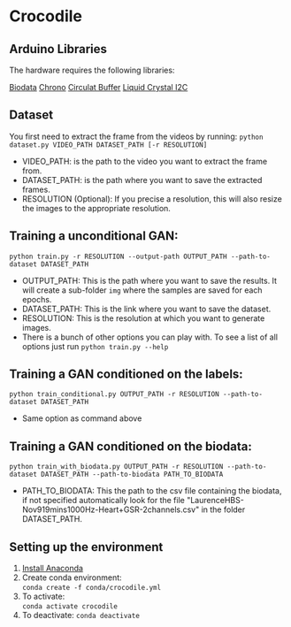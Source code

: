 # Crocodile

## Arduino Libraries

The hardware requires the following libraries:

  [Biodata](https://github.com/eringee/Biodata)
  [Chrono](https://github.com/SofaPirate/Chrono)
  [Circulat Buffer](https://github.com/rlogiacco/CircularBuffer)
  [Liquid Crystal I2C](https://www.arduino.cc/reference/en/libraries/liquidcrystal-i2c/)
 

## Dataset

You first need to extract the frame from the videos by running:
`python dataset.py VIDEO_PATH DATASET_PATH [-r RESOLUTION]`

- VIDEO_PATH: is the path to the video you want to extract the frame from.
- DATASET_PATH: is the path where you want to save the extracted frames.
- RESOLUTION (Optional): If you precise a resolution, this will also resize the images to the appropriate resolution.

## Training a unconditional GAN:

`python train.py -r RESOLUTION --output-path OUTPUT_PATH --path-to-dataset DATASET_PATH`

- OUTPUT_PATH: This is the path where you want to save the results. It will create
a sub-folder `img` where the samples are saved for each epochs.
- DATASET_PATH: This is the link where you want to save the dataset.
- RESOLUTION: This is the resolution at which you want to generate images.
- There is a bunch of other options you can play with. To see a list of all options just run `python train.py --help`

## Training a GAN conditioned on the labels:

`python train_conditional.py OUTPUT_PATH -r RESOLUTION --path-to-dataset DATASET_PATH`

- Same option as command above

## Training a GAN conditioned on the biodata:

`python train_with_biodata.py OUTPUT_PATH -r RESOLUTION --path-to-dataset DATASET_PATH --path-to-biodata PATH_TO_BIODATA`

- PATH_TO_BIODATA: This the path to the csv file containing the biodata, if not specified automatically look for the file "LaurenceHBS-Nov919mins1000Hz-Heart+GSR-2channels.csv" in the folder DATASET_PATH.

## Setting up the environment

1. [Install Anaconda](https://docs.anaconda.com/anaconda/install/)
2. Create conda environment:  
```conda create -f conda/crocodile.yml```
3. To activate:  
```conda activate crocodile```
4. To deactivate:
```conda deactivate```

